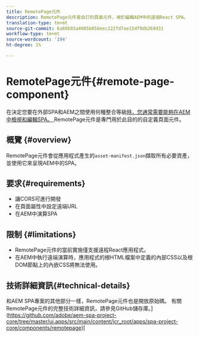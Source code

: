 ```yaml
---
title: RemotePage元件
description: RemotePage元件是自訂的頁面元件，用於編輯AEM中的遠端React SPA。
translation-type: tm+mt
source-git-commit: 6a88b93a4005b858eec222fd7ae15df9db269d31
workflow-type: tm+mt
source-wordcount: '194'
ht-degree: 1%

---
```


# RemotePage元件{#remote-page-component}

在決定您要在外部SPA和AEM之間使用何種整合等級[時，您通常需要能夠在AEM中檢視和編輯SPA。 ](/help/implementing/developing/headful-headless.md)RemotePage元件是專門用於此目的的自定義頁面元件。

## 概覽 {#overview}

RemotePage元件會從應用程式產生的`asset-manifest.json`擷取所有必要資產，並使用它來呈現AEM中的SPA。

## 要求{#requirements}

* 讓CORS可進行開發
* 在頁面屬性中設定遠端URL
* 在AEM中演算SPA

## 限制 {#limitations}

* RemotePage元件的當前實施僅支援遠程React應用程式。
* 在AEM中執行遠端演算時，應用程式的根HTML檔案中定義的內部CSS以及根DOM節點上的內嵌CSS將無法使用。

## 技術詳細資訊{#technical-details}

和AEM SPA專案的其他部分一樣，RemotePage元件也是開放原始碼。 有關RemotePage元件的完整技術詳細資訊，請參見GitHub儲存庫。](https://github.com/adobe/aem-spa-project-core/tree/master/ui.apps/src/main/content/jcr_root/apps/spa-project-core/components/remotepage)[
